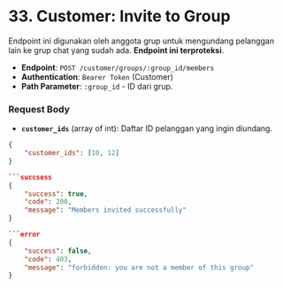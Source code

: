 # 33. Customer: Invite to Group

Endpoint ini digunakan oleh anggota grup untuk mengundang pelanggan lain ke grup chat yang sudah ada. **Endpoint ini terproteksi**.

-   **Endpoint**: `POST /customer/groups/:group_id/members`
-   **Authentication**: `Bearer Token` (Customer)
-   **Path Parameter**: `:group_id` - ID dari grup.

### Request Body
-   **`customer_ids`** (array of int): Daftar ID pelanggan yang ingin diundang.

```json
{
    "customer_ids": [10, 12]
}

```succsess
{
    "success": true,
    "code": 200,
    "message": "Members invited successfully"
}

```error
{
    "success": false,
    "code": 403,
    "message": "forbidden: you are not a member of this group"
}